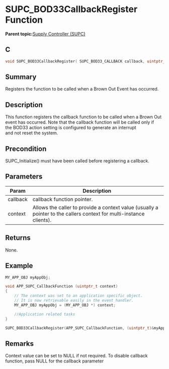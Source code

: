# SUPC\_BOD33CallbackRegister Function

**Parent topic:**[Supply Controller \(SUPC\)](GUID-CAEF0560-90E6-45AA-96D0-FAEAF26EDC48.md)

## C

```c
void SUPC_BOD33CallbackRegister( SUPC_BOD33_CALLBACK callback, uintptr_t context );
```

## Summary

Registers the function to be called when a Brown Out Event has occurred.

## Description

This function registers the callback function to be called when a Brown Out<br />event has occurred. Note that the callback function will be called only if<br />the BOD33 action setting is configured to generate an interrupt<br />and not reset the system.

## Precondition

SUPC\_Initialize\(\) must have been called before registering a callback.

## Parameters

|Param|Description|
|-----|-----------|
|callback|callback function pointer.|
|context|Allows the caller to provide a context value \(usually a pointer to the callers context for multi-instance clients\).|

## Returns

None.

## Example

```c
MY_APP_OBJ myAppObj;

void APP_SUPC_CallbackFunction (uintptr_t context)
{
    // The context was set to an application specific object.
    // It is now retrievable easily in the event handler.
    MY_APP_OBJ myAppObj = (MY_APP_OBJ *) context;

    //Application related tasks
}

SUPC_BOD33CallbackRegister(APP_SUPC_CallbackFunction, (uintptr_t)&myAppObj);
```

## Remarks

Context value can be set to NULL if not required. To disable callback function, pass NULL for the callback parameter

